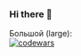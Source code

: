 ### Hi there 👋

Большой (large):  
[![codewars](https://www.codewars.com/users/username/badges/large)](https://www.codewars.com/users/Steralka) 
